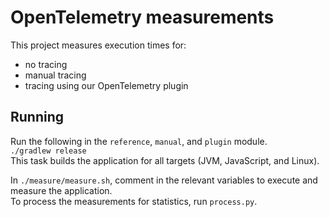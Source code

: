 # OpenTelemetry measurements

This project measures execution times for:
* no tracing
* manual tracing
* tracing using our OpenTelemetry plugin

## Running

Run the following in the `reference`, `manual`, and `plugin` module. \
`./gradlew release` \
This task builds the application for all targets (JVM, JavaScript, and Linux).

In `./measure/measure.sh`, comment in the relevant variables to execute and measure the application. \
To process the measurements for statistics, run `process.py`.
